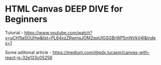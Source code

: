 # HTML Canvas DEEP DIVE for Beginners

Tutorial - https://www.youtube.com/watch?v=uCH1ta5OUHw&list=PL64xzZRwmsJOM2qqUIGSGBrWP5mNVkV4I&index=1

Some aditional article - https://medium.com/@pdx.lucasm/canvas-with-react-js-32e133c05258
